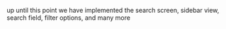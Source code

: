 up until this point we have implemented the search screen, sidebar view, search field, filter options, and many more
